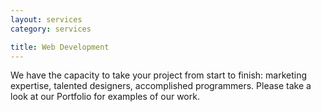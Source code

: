 ```yaml
---
layout: services
category: services

title: Web Development
---
```

We have the capacity to take your project from start to finish: marketing expertise, talented designers, accomplished programmers. Please take a look at our Portfolio for examples of our work.

